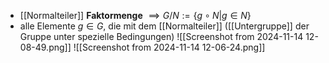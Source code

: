 - [[Normalteiler]]
**Faktormenge** $\implies G / N:=\{ g \circ N | g \in N \}$
- alle Elemente $g \in G$, die mit dem [[Normalteiler]] ([[Untergruppe]] der Gruppe unter spezielle Bedingungen)
![[Screenshot from 2024-11-14 12-08-49.png]]
![[Screenshot from 2024-11-14 12-06-24.png]]
